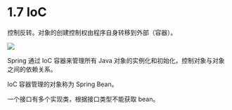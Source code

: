 # 1.7 IoC

控制反转。对象的创建控制权由程序自身转移到外部（容器）。

![](https://csnotes.oss-cn-beijing.aliyuncs.com/photos/image-20240331001613696.png)

Spring 通过 IoC 容器来管理所有 Java 对象的实例化和初始化，控制对象与对象之间的依赖关系。

IoC 容器管理的对象称为 Spring Bean。

一个接口有多个实现类，根据接口类型不能获取 bean。